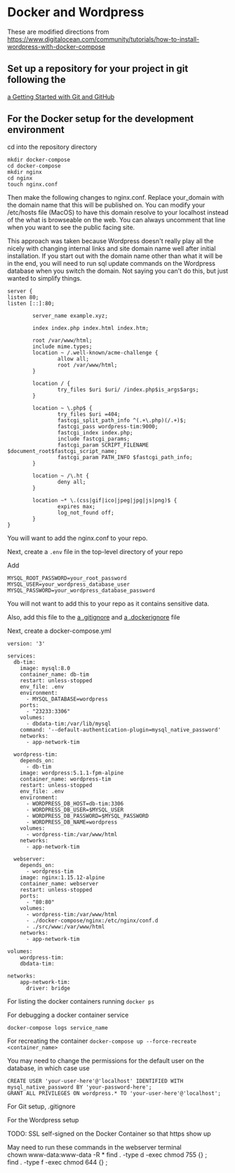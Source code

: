 # Docker and Wordpress
These are modified directions from
https://www.digitalocean.com/community/tutorials/how-to-install-wordpress-with-docker-compose

## Set up a repository for your project in git following the
[a Getting Started with Git and GitHub](../../getting-started/getting-started-git.md)

## For the Docker setup for the development environment
cd into the repository directory

``` 
mkdir docker-compose
cd docker-compose
mkdir nginx
cd nginx
touch nginx.conf
```

Then make the following changes to nginx.conf.  Replace your_domain with the domain name that this
will be published on.  You can modify your /etc/hosts file (MacOS) to have this domain resolve to your
localhost instead of the what is browseable on the web.  You can always uncomment that line when you want to
see the public facing site.

This approach was taken because Wordpress doesn't really play all the nicely with changing internal links
and site domain name well after initial installation.  If you start out with the domain name other than what it will be in the end,
you will need to run sql update commands on the Wordpress database when you switch the domain.  Not saying
you can't do this, but just wanted to simplify things.

```
server {
listen 80;
listen [::]:80;

        server_name example.xyz;

        index index.php index.html index.htm;

        root /var/www/html;
        include mime.types;
        location ~ /.well-known/acme-challenge {
                allow all;
                root /var/www/html;
        }

        location / {
                try_files $uri $uri/ /index.php$is_args$args;
        }

        location ~ \.php$ {
                try_files $uri =404;
                fastcgi_split_path_info ^(.+\.php)(/.+)$;
                fastcgi_pass wordpress-tim:9000;
                fastcgi_index index.php;
                include fastcgi_params;
                fastcgi_param SCRIPT_FILENAME $document_root$fastcgi_script_name;
                fastcgi_param PATH_INFO $fastcgi_path_info;
        }

        location ~ /\.ht {
                deny all;
        }

        location ~* \.(css|gif|ico|jpeg|jpg|js|png)$ {
                expires max;
                log_not_found off;
        }
}
```

You will want to add the nginx.conf to your repo.


Next, create a `.env` file in the top-level directory of your repo

Add
```
MYSQL_ROOT_PASSWORD=your_root_password
MYSQL_USER=your_wordpress_database_user
MYSQL_PASSWORD=your_wordpress_database_password
```

You will not want to add this to your repo as it contains sensitive data.

Also, add this file to the [a .gitignore](wordpress-sample-gitignore.md) and [a .dockerignore](wordpress-sample-dockerignore.md) file


Next, create a docker-compose.yml

```
version: '3'

services:
  db-tim:
    image: mysql:8.0
    container_name: db-tim
    restart: unless-stopped
    env_file: .env
    environment:
      - MYSQL_DATABASE=wordpress
    ports:
      - "23233:3306"
    volumes:
      - dbdata-tim:/var/lib/mysql
    command: '--default-authentication-plugin=mysql_native_password'
    networks:
      - app-network-tim

  wordpress-tim:
    depends_on:
      - db-tim
    image: wordpress:5.1.1-fpm-alpine
    container_name: wordpress-tim
    restart: unless-stopped
    env_file: .env
    environment:
      - WORDPRESS_DB_HOST=db-tim:3306
      - WORDPRESS_DB_USER=$MYSQL_USER
      - WORDPRESS_DB_PASSWORD=$MYSQL_PASSWORD
      - WORDPRESS_DB_NAME=wordpress
    volumes:
      - wordpress-tim:/var/www/html
    networks:
      - app-network-tim

  webserver:
    depends_on:
      - wordpress-tim
    image: nginx:1.15.12-alpine
    container_name: webserver
    restart: unless-stopped
    ports:
      - "80:80"
    volumes:
      - wordpress-tim:/var/www/html
      - ./docker-compose/nginx:/etc/nginx/conf.d
      - ./src/www:/var/www/html
    networks:
      - app-network-tim

volumes:
    wordpress-tim:
    dbdata-tim:

networks:
    app-network-tim:
      driver: bridge
```

For listing the docker containers running
`docker ps`

For debugging a docker container service

`docker-compose logs service_name` 

For recreating the container
`docker-compose up --force-recreate <container_name>`


You may need to change the permissions for the default user on the database, in which case use

```
CREATE USER 'your-user-here'@'localhost' IDENTIFIED WITH mysql_native_password BY 'your-password-here';
GRANT ALL PRIVILEGES ON wordpress.* TO 'your-user-here'@'localhost';
```

For Git setup,
.gitignore

For the Wordpress setup

TODO: SSL self-signed on the Docker Container so that https show up


May need to run these commands in the webserver terminal    
chown www-data:www-data  -R *
find . -type d -exec chmod 755 {} \;  
find . -type f -exec chmod 644 {} \;





